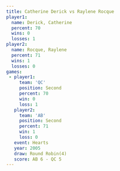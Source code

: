 ```yaml
---
title: Catherine Derick vs Raylene Rocque
player1:                 
  name: Derick, Catherine
  percent: 70            
  wins: 0                
  losses: 1              
player2:                 
  name: Rocque, Raylene  
  percent: 71            
  wins: 1                
  losses: 0              
games:
 - player1:          
     team: 'QC'      
     position: Second
     percent: 70     
     win: 0          
     loss: 1         
   player2:          
     team: 'AB'      
     position: Second
     percent: 71     
     win: 1          
     loss: 0         
   event: Hearts       
   year: 2005          
   draw: Round Robin(4)
   score: AB 6 - QC 5  
---
```

